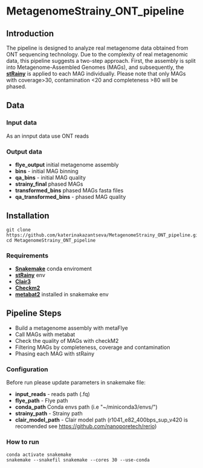 # MetagenomeStrainy_ONT_pipeline
## Introduction

The pipeline is designed to analyze real metagenome data obtained from ONT sequencing technology. Due to the complexity of real metagenomic data, this pipeline suggests a two-step approach. First, the assembly is split into Metagenome-Assembled Genomes (MAGs), and subsequently, the [**stRainy**](https://github.com/katerinakazantseva/stRainy) is applied to each MAG individually. Please note that only MAGs with coverage>30, contamination <20 and completeness >80 will be phased.

## Data
### Input data
As an innput data use ONT reads

### Output data
* __flye_output__ initial metagenome assembly
* __bins__ - initial MAG binning
* __qa_bins__ - initial MAG quality
* __strainy_final__ phased MAGs
* __transformed_bins__ phased MAGs fasta files
* __qa_transformed_bins__ - phased MAG quality


## Installation
```
git clone https://github.com/katerinakazantseva/MetagenomeStrainy_ONT_pipeline.git
cd MetagenomeStrainy_ONT_pipeline
```

### Requirements
* [**Snakemake**](https://snakemake.github.io/) conda enviroment 
* [**stRainy**](https://github.com/katerinakazantseva/stRainy) env 
* [**Clair3**](https://github.com/HKU-BAL/Clair3)
* [**Checkm2**](https://github.com/chklovski/CheckM2)
* [**metabat2**](https://anaconda.org/bioconda/metabat2) installed in snakemake env 

## Pipeline Steps
* Build a metagenome assembly with metaFlye
* Call MAGs with metabat
* Check the quality of MAGs with checkM2
* Filtering MAGs by completeness, coverage and contamination
* Phasing each MAG with stRainy

### Configuration
Before run please update parameters in snakemake file:

* __input_reads__ - reads path (.fq)
* __flye_path__ - Flye path
* __conda_path__ Conda envs path (i.e "~/miniconda3/envs/")
* __strainy_path__ - Strainy path
* __clair_model_path__ - Clair model path (r1041_e82_400bps_sup_v420 is recomended see https://github.com/nanoporetech/rerio)

### How to run
```
conda activate snakemake
snakemake --snakefil snakemake --cores 30 --use-conda 
```

